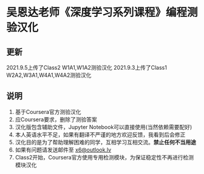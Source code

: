 # 吴恩达老师《深度学习系列课程》编程测验汉化

## 更新

2021.9.5上传了Class2 W1A1,W1A2测验汉化
2021.9.3上传了Class1 W2A2,W3A1,W4A1,W4A2测验汉化

## 说明

1. 基于Coursera官方测验汉化
2. 应Coursera要求，删除了测验答案
3. 汉化版包含辅助文件，Jupyter Notebook可以直接使用(当然依赖需要配好)
4. 本人英语水平不足，如果有翻译不严谨的地方欢迎反馈，我看到后会修正
5. 汉化目的是为了帮助理解困难的同学，互相学习互相交流。**禁止任何不当用途**
6. 如果有问题请发送邮件至 x6@outlook.lv
7. Class2开始，Coursera官方使用专用检测模块，为保证稳定性不再进行检测模块汉化
